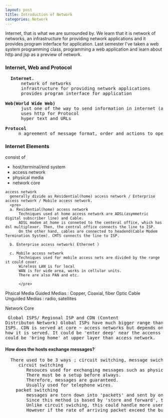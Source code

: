 ```yaml
---
layout: post
title: Introduction of Network
categories: Network
---
```


 Internet, that is what we are surrounded by.
 We learn that it is network of networks, an infrastructure for providing network applications and it provides program interface for application.
 Last semester I've taken a web system programming class, programming a web application and learn about http and jsp as a preview of network.

### Internet, Web and Protocol
<pre>
  <b>Internet.</b>
      network of networks
      infrastructure for providing network applications
      provides program interface for application

<b>Web(World Wide Web)</b>
      just one of the way to send information in internet (another example might be a Mail Service (port : 25))
      uses http for Protocol
      hyper text and URLs

<b>Protocol</b>
     n agreement of message format, order and actions to operate when messsage is transmitted/received for communication between hosts.
</pre>
### Internet Elements
  consist of
   - host/terminal/end system
   - access network
   - physical media
   - network core

    access network
      generally divide as Residential(home) access network / Enterprise access network / Mobile access network.
      <pre>
      a. Residential(home) access network
          Techniques used at home access network are ADSL(asymmetric digital subscriber line) and Cable.
          ADSL modem at home is conneted to the centeral office, which has dsl multiplexer. Then, the central office connects the line to ISP.
          On the other hand, cables are connected to headend(Cable Modem Termination System). CMTS connects the line to ISP.

      b. Enterprise access network( Ethernet )

      c. Mobile access network
          Techniques used for mobile access nets are divided by the range it could cover.
          Wireless LAN is for local
          WAN is for wide area, works in cellular units.
          There are also PAN and etc.

          </pre>
   Phsical Media
          Guided Medias : Copper, Coaxial, fiber Optic Cable<br>
          Unguided Medias : radio, satellites

   Network Core
    <pre>
          Global ISPS/ Regional ISP and CDN (Content Distributon Network)
          Global ISPs have much bigger range than Regionl ISPS.
          CDN is served at core ~ access networks but depends on where and how it is served. It could be 'enter deep' near the accenss network or could be 'bring home' at upper layer than access network.</pre>

#### How does the hosts exchange messages?
<pre>
  There used to be 3 ways ; circuit switching, message swiching, packet swtiching but, message swiching has been depreciated.
     circuit switching
        Resouces used for exchanging messages such as physical links are dedicated and determined before the actual transmission.
        There must be a setup before always.
        Therefore, messages are guaranteed.
        Usually used for telephone wires.
    packet switching
        messages are torn down into 'packets' and sent by one hop between routers.
        Since this method is based by 'store and forward', the packets could not move until the full parcket arrived at the destination router.
        Unlike circuit swiching, this could handle more users(cliets) with composure.
        However if the rate of arriving packet exceed the butffer of router or the rare of transmission of router, the packet will be dropped or lost.
  </pre>
